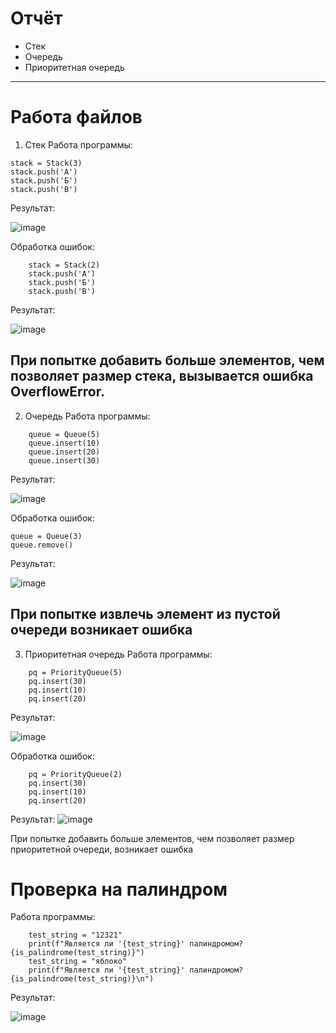 # Отчёт
  - Стек 
  - Очередь 
  - Приоритетная очередь 
---
# Работа файлов
1. Стек
Работа программы:
```
stack = Stack(3)
stack.push('А') 
stack.push('Б')  
stack.push('В')  
```
Результат:

![image](https://github.com/user-attachments/assets/6f81861c-e2fe-449e-98d1-f1c6ef7966ae)

Обработка ошибок:
```
    stack = Stack(2)
    stack.push('А')
    stack.push('Б')
    stack.push('В')
```
Результат:

![image](https://github.com/user-attachments/assets/00695085-0015-4050-b179-6175f278332a)

При попытке добавить больше элементов, чем позволяет размер стека, вызывается ошибка OverflowError.
---
2. Очередь
Работа программы:
```
    queue = Queue(5)
    queue.insert(10)
    queue.insert(20)
    queue.insert(30)
```
Результат:

![image](https://github.com/user-attachments/assets/5e0b3a8a-03da-498d-b2e6-5b085e94a4df)

Обработка ошибок:
```
queue = Queue(3)
queue.remove()  
```
Результат:

![image](https://github.com/user-attachments/assets/804a3aba-9e26-4a0a-acd3-17eda91deeff)

При попытке извлечь элемент из пустой очереди возникает ошибка
---
3. Приоритетная очередь
Работа программы:
```
    pq = PriorityQueue(5)
    pq.insert(30)
    pq.insert(10)
    pq.insert(20)
```
Результат:

![image](https://github.com/user-attachments/assets/9b0f4c12-b2bb-47d8-b0f2-db393822d029)

Обработка ошибок:
```
    pq = PriorityQueue(2)
    pq.insert(30)
    pq.insert(10)
    pq.insert(20)
```
Результат:
![image](https://github.com/user-attachments/assets/0c578efc-c804-4528-ac84-6e50bc8f4453)

При попытке добавить больше элементов, чем позволяет размер приоритетной очереди, возникает ошибка

# Проверка на палиндром
Работа программы:
```
    test_string = "12321"
    print(f"Является ли '{test_string}' палиндромом? {is_palindrome(test_string)}")
    test_string = "яблоко"
    print(f"Является ли '{test_string}' палиндромом? {is_palindrome(test_string)}\n")
```
Результат:

![image](https://github.com/user-attachments/assets/fe3acfcc-117e-4876-a87e-40737d7bfe6f)
